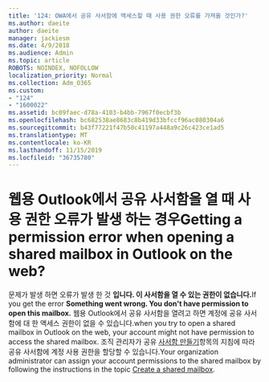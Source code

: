 ```yaml
---
title: '124: OWA에서 공유 사서함에 액세스할 때 사용 권한 오류를 가져올 것인가?'
ms.author: daeite
author: daeite
manager: jackiesm
ms.date: 4/9/2018
ms.audience: Admin
ms.topic: article
ROBOTS: NOINDEX, NOFOLLOW
localization_priority: Normal
ms.collection: Adm_O365
ms.custom:
- "124"
- "1600022"
ms.assetid: bc09faec-d78a-4103-b4bb-7967f0ecbf3b
ms.openlocfilehash: bc682538ae8683c8b419d33bfccf96ac080304a6
ms.sourcegitcommit: b43f77221f47b50c41197a448a9c26c423ce1ad5
ms.translationtype: MT
ms.contentlocale: ko-KR
ms.lasthandoff: 11/15/2019
ms.locfileid: "36735780"
---
```

# <a name="getting-a-permission-error-when-opening-a-shared-mailbox-in-outlook-on-the-web"></a><span data-ttu-id="edbd8-102">웹용 Outlook에서 공유 사서함을 열 때 사용 권한 오류가 발생 하는 경우</span><span class="sxs-lookup"><span data-stu-id="edbd8-102">Getting a permission error when opening a shared mailbox in Outlook on the web?</span></span>

<span data-ttu-id="edbd8-103">문제가 발생 하면 오류가 발생 한 것 **입니다. 이 사서함을 열 수 있는 권한이 없습니다.**</span><span class="sxs-lookup"><span data-stu-id="edbd8-103">If you get the error **Something went wrong. You don't have permission to open this mailbox.**</span></span> <span data-ttu-id="edbd8-104">웹용 Outlook에서 공유 사서함을 열려고 하면 계정에 공유 사서함에 대 한 액세스 권한이 없을 수 있습니다.</span><span class="sxs-lookup"><span data-stu-id="edbd8-104">when you try to open a shared mailbox in Outlook on the web, your account might not have permission to access the shared mailbox.</span></span> <span data-ttu-id="edbd8-105">조직 관리자가 공유 [사서함 만들기](https://docs.microsoft.com/office365/admin/email/create-a-shared-mailbox)항목의 지침에 따라 공유 사서함에 계정 사용 권한을 할당할 수 있습니다.</span><span class="sxs-lookup"><span data-stu-id="edbd8-105">Your organization administrator can assign your account permissions to the shared mailbox by following the instructions in the topic [Create a shared mailbox](https://docs.microsoft.com/office365/admin/email/create-a-shared-mailbox).</span></span>
  
